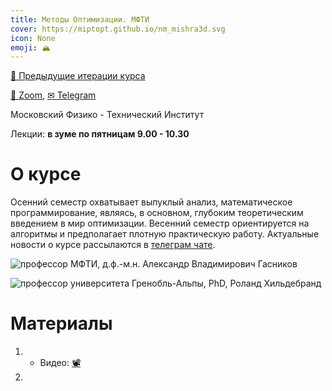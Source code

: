 ```yaml
---
title: Методы Оптимизации. МФТИ
cover: https://miptopt.github.io/nm_mishra3d.svg
icon: None
emoji: 🏔️
---
```


[📜 Предыдущие итерации курса](https://miptopt.github.io/Предыдущие_итерации_курса)

[🎥 Zoom](https://us02web.zoom.us/j/85724101220?pwd=ZEJROEFvd2VZUU9HWm5tZ1NmdkFlQT09),  [✉ Telegram](https://t.me/joinchat/IiM08YyPgwAYPJtg)

Московский Физико - Технический Институт

Лекции: **в зуме по пятницам 9.00 - 10.30**

# О курсе

Осенний семестр охватывает выпуклый анализ, математическое программирование, являясь, в основном, глубоким теоретическим введением в мир оптимизации. Весенний семестр ориентируется на алгоритмы и предполагает плотную практическую работу. Актуальные новости о курсе рассылаются в [телеграм чате](https://t.me/joinchat/IiM08YyPgwAYPJtg).

![профессор МФТИ, д.ф.-м.н. Александр Владимирович Гасников](https://miptopt.github.io/Untitled.png)

![профессор университета Гренобль-Альпы, PhD, Роланд Хильдебранд](https://miptopt.github.io/roland.png)

# Материалы

1. * Видео: [📽](https://www.youtube.com/watch?v=-xxSspQYezw)
1. 

<br/>
